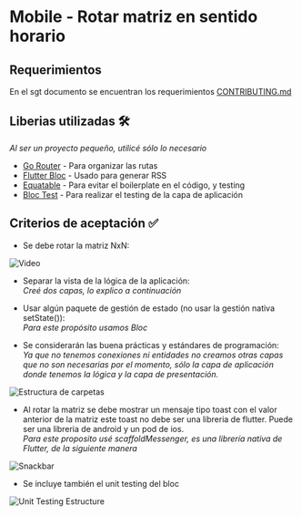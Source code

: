 # Mobile - Rotar matriz en sentido horario 

## Requerimientos

En el sgt documento se encuentran los requerimientos  [CONTRIBUTING.md](https://gist.github.com/villanuevand/xxxxxx)

## Liberias utilizadas 🛠️

_Al ser un proyecto pequeño, utilicé sólo lo necesario_

* [Go Router](https://pub.dev/packages/go_router) - Para organizar las rutas
* [Flutter Bloc](https://pub.dev/packages/flutter_bloc) - Usado para generar RSS
* [Equatable](https://pub.dev/documentation/equatable/latest/) - Para evitar el boilerplate en el código, y testing
* [Bloc Test](https://pub.dev/packages/bloc_test) - Para realizar el testing de la capa de aplicación


## Criterios de aceptación ✅

* Se debe rotar la matriz NxN:</br>

![Video](https://drive.google.com/file/d/16-H36de8YmqWm-nG9VmfNeIRKlnRRHpZ/view?usp=sharing)



* Separar la vista de la lógica de la aplicación:</br>
_Creé dos capas, lo explico a continuación_


* Usar algún paquete de gestión de estado (no usar la gestión nativa setState()):</br>
_Para este propósito usamos Bloc_

* Se considerarán las buena prácticas y estándares de programación: </br>_Ya que no tenemos conexiones ni entidades no creamos otras capas que no son necesarias por el momento, sólo la capa de aplicación donde tenemos la lógica y la capa de presentación._</br>

![Estructura de carpetas](https://drive.google.com/file/d/1Qa759qqdECj4Y9M5OxLssog3CVtn2GVT/view?usp=sharing)

* Al rotar la matriz se debe mostrar un mensaje tipo toast con el valor anterior de la matriz este toast no debe ser una libreria de flutter. Puede ser una libreria de android y un pod de ios.</br>
_Para este proposito usé scaffoldMessenger, es una librería nativa de Flutter, de la siguiente manera_</br>

![Snackbar](https://drive.google.com/file/d/16N6LAI8OCc_CdznR3xDQDjGGRQzI8hV-/view?usp=sharing)


* Se incluye también el unit testing del bloc</br>

![Unit Testing Estructure](https://drive.google.com/file/d/1qvZn353Y6nJT86AgVIyvror1n0LVcMit/view?usp=sharing)

